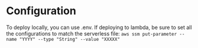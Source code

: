 # Configuration

To deploy locally, you can use .env.  If deploying to lambda, be sure to set all the configurations to match the serverless file: `aws ssm put-parameter --name "YYYY" --type "String" --value "XXXXX"`